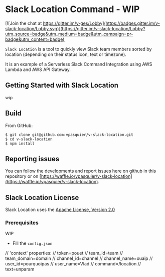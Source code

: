 # Slack Location Command - WIP

[![Join the chat at https://gitter.im/v-ges/Lobby](https://badges.gitter.im/v-slack-location/Lobby.svg)](https://gitter.im/v-slack-location/Lobby?utm_source=badge&utm_medium=badge&utm_campaign=pr-badge&utm_content=badge)

`Slack Location` is a tool to quickly view Slack team members sorted by location (depending on their status icon, text or timezone).

It is an example of a Serverless Slack Command Integration using AWS Lambda and AWS API Gateway.

## Getting Started with Slack Location

wip

## Build

From GitHub:

```
$ git clone git@github.com:vpasquier/v-slack-location.git
$ cd v-slack-location
$ npm install
```

## Reporting issues

You can follow the developments and report issues here on github in this repository or on [https://waffle.io/vpasquier/v-slack-location](https://waffle.io/vpasquier/v-slack-location).

## Slack Location License

Slack Location  uses the [Apache License, Version 2.0](https://www.apache.org/licenses/LICENSE-2.0.html)

### Prerequisites

WIP 
- Fill the `config.json`

// 'context' properties:
// token=pouet
// team_id=team
// team_domain=domain
// channel_id=channel
// channel_name=ouaip
// user_id=pourquoipas
// user_name=Vlad
// command=/location
// text=unparam
